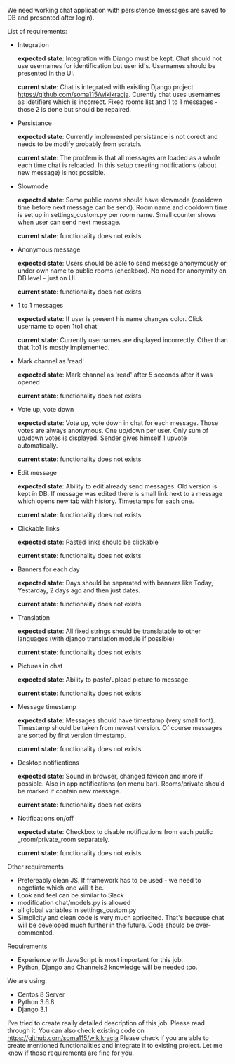 We need working chat application with persistence (messages are saved to DB and presented after login).


List of requirements:

- Integration

    **expected state**: Integration with Diango must be kept. Chat should not use usernames for identification but user id's. Usernames should be presented in the UI. 

    **current state**: Chat is integrated with existing Django project https://github.com/soma115/wikikracja. Curently chat uses usernames as idetifiers which is incorrect. Fixed rooms list and 1 to 1 messages - those 2 is done but should be repaired.


- Persistance

    **expected state**: Currently implemented persistance is not corect and needs to be modify probably from scratch.

    **current state**: The problem is that all messages are loaded as a whole each time chat is reloaded. In this setup creating notifications (about new message) is not possible.


- Slowmode

    **expected state**: Some public rooms should have slowmode (cooldown time before next message can be send). Room name and cooldown time is set up in settings_custom.py per room name. Small counter shows when user can send next message.
    
    **current state**: functionality does not exists


- Anonymous message

    **expected state**: Users should be able to send message anonymously or under own name to public rooms (checkbox). No need for anonymity on DB level - just on UI. 
    
    **current state**: functionality does not exists


- 1 to 1 messages

    **expected state**: If user is present his name changes color. Click username to open 1to1 chat
    
    **current state**: Currently usernames are displayed incorrectly. Other than that 1to1 is mostly implemented.

- Mark channel as 'read'

    **expected state**: Mark channel as 'read' after 5 seconds after it was opened
    
    **current state**: functionality does not exists


- Vote up, vote down

    **expected state**: Vote up, vote down in chat for each message. Those votes are always anonymous. One up/down per user. Only sum of up/down votes is displayed. Sender gives himself 1 upvote automatically.
    
    **current state**: functionality does not exists


- Edit message

    **expected state**: Ability to edit already send messages. Old version is kept in DB. If message was edited there is small link next to a message which opens new tab with history. Timestamps for each one.
    
    **current state**: functionality does not exists


- Clickable links

    **expected state**: Pasted links should be clickable

    **current state**: functionality does not exists


- Banners for each day

    **expected state**: Days should be separated with banners like Today, Yestarday, 2 days ago and then just dates.
    
    **current state**: functionality does not exists


- Translation

    **expected state**: All fixed strings should be translatable to other languages (with django translation module if possible)

    **current state**: functionality does not exists


- Pictures in chat

    **expected state**: Ability to paste/upload picture to message.

    **current state**: functionality does not exists


- Message timestamp

    **expected state**: Messages should have timestamp (very small font). Timestamp should be taken from newest version. Of course messages are sorted by first version timestamp.

    **current state**: functionality does not exists


- Desktop notifications

    **expected state**: Sound in browser, changed favicon and more if possible. Also in app notifications (on menu bar). Rooms/private should be marked if contain new message.

    **current state**: functionality does not exists


- Notifications on/off

    **expected state**: Checkbox to disable notifications from each public _room/private_room separately.

    **current state**: functionality does not exists
    

Other requirements
- Prefereably clean JS. If framework has to be used - we need to negotiate which one will it be.
- Look and feel can be similar to Slack
- modification chat/models.py is allowed
- all global variables in settings_custom.py
- Simplicity and clean code is very much apriecited. That's because chat will be developed much further in the future. Code should be over-commented.

Requirements
- Experience with JavaScript is most important for this job. 
- Python, Django and Channels2 knowledge will be needed too.

We are using:
- Centos 8 Server
- Python 3.6.8
- Django 3.1

I've tried to create really detailed description of this job. Please read through it.
You can also check existing code on https://github.com/soma115/wikikracja
Please check if you are able to create mentioned functionalities and integrate it to existing project.
Let me know if those requirements are fine for you.
